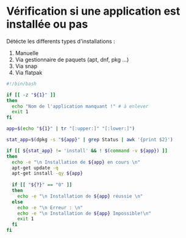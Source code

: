 # Vérification si une application est installée ou pas
Détécte les differents types d'installations :
1. Manuelle
2. Via gestionnaire de paquets (apt, dnf, pkg ...)
3. Via snap
4. Via flatpak

```bash
#!/bin/bash

if [[ -z "${1}" ]]
then
  echo "Nom de l'application manquant !" # à enlever 
  exit 1
fi

app=$(echo "${1}" | tr "[:upper:]" "[:lower:]")

stat_app=$(dpkg -s "${app}" | grep Status | awk '{print $2}')

if [[ ${stat_app} != 'install' && ! $(command -v ${app}) ]]
then
  echo -e "\n Installation de ${app} en cours \n"
  apt-get update -q
  apt-get install -qy ${app}
  
  if [[ "${?}" == "0" ]]
  then
    echo -e "\n Installation de ${app} réussie \n"
  else
    echo -e "\n Erreur : \n"
    echo -e "\n Installation de ${app} Impossible!\n"
    exit 1
  fi
fi
```

